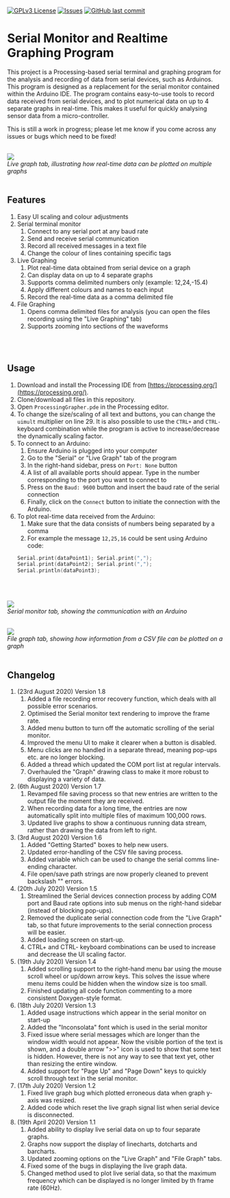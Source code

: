 [![GPLv3 License](https://img.shields.io/badge/License-GPL%20v3-yellow.svg)](https://opensource.org/licenses/)
[![Issues](https://img.shields.io/github/issues-raw/chillibasket/processing-grapher.svg?maxAge=25000)](https://github.com/chillibasket/processing-grapher/issues)
[![GitHub last commit](https://img.shields.io/github/last-commit/chillibasket/processing-grapher.svg?style=flat)](https://github.com/chillibasket/processing-grapher/commits/master)

# Serial Monitor and Realtime Graphing Program
This project is a Processing-based serial terminal and graphing program for the analysis and recording of data from serial devices, such as Arduinos. This program is designed as a replacement for the serial monitor contained within the Arduino IDE. The program contains easy-to-use tools to record data received from serial devices, and to plot numerical data on up to 4 separate graphs in real-time. This makes it useful for quickly analysing sensor data from a micro-controller. 

This is still a work in progress; please let me know if you come across any issues or bugs which need to be fixed!
</br>
</br>

![](/Images/LiveGraph_tab.jpg)
</br>
*Live graph tab, illustrating how real-time data can be plotted on multiple graphs*
</br>
</br>

## Features
1. Easy UI scaling and colour adjustments 
1. Serial terminal monitor
	1. Connect to any serial port at any baud rate
	1. Send and receive serial communication
	1. Record all received messages in a text file
	1. Change the colour of lines containing specific tags
1. Live Graphing
	1. Plot real-time data obtained from serial device on a graph
	1. Can display data on up to 4 separate graphs
	1. Supports comma delimited numbers only (example: 12,24,-15.4)
	1. Apply different colours and names to each input
	1. Record the real-time data as a comma delimited file
1. File Graphing
	1. Opens comma delimited files for analysis (you can open the files recording using the "Live Graphing" tab)
	1. Supports zooming into sections of the waveforms
</br>
</br>

## Usage
1. Download and install the Processing IDE from [https://processing.org/](https://processing.org/).
1. Clone/download all files in this repository.
1. Open `ProcessingGrapher.pde` in the Processing editor.
1. To change the size/scaling of all text and buttons, you can change the `uimult` multiplier on line 29. It is also possible to use the `CTRL+` and `CTRL-` keyboard combination while the program is active to increase/decrease the dynamically scaling factor. 
1. To connect to an Arduino:
	1. Ensure Arduino is plugged into your computer
	1. Go to the "Serial" or "Live Graph" tab of the program
	1. In the right-hand sidebar, press on `Port: None` button
	1. A list of all available ports should appear. Type in the number corresponding to the port you want to connect to
	1. Press on the `Baud: 9600` button and insert the baud rate of the serial connection
	1. Finally, click on the `Connect` button to initiate the connection with the Arduino.
1. To plot real-time data received from the Arduino:
	1. Make sure that the data consists of numbers being separated by a comma
	1. For example the message `12,25,16` could be sent using Arduino code:
	```cpp
	Serial.print(dataPoint1); Serial.print(",");
	Serial.print(dataPoint2); Serial.print(",");
	Serial.println(dataPoint3);
	```
</br>
</br>

![](/Images/SerialMonitor_tab.jpg) 
</br>
*Serial monitor tab, showing the communication with an Arduino*
</br>
</br>

![](/Images/FileGraph_tab.jpg)
</br>
*File graph tab, showing how information from a CSV file can be plotted on a graph*
</br>
</br>

## Changelog
1. (23rd August 2020) Version 1.8
	1. Added a file recording error recovery function, which deals with all possible error scenarios.
	1. Optimised the Serial monitor text rendering to improve the frame rate.
	1. Added menu button to turn off the automatic scrolling of the serial monitor.
	1. Improved the menu UI to make it clearer when a button is disabled.
	1. Menu clicks are no handled in a separate thread, meaning pop-ups etc. are no longer blocking.
	1. Added a thread which updated the COM port list at regular intervals.
	1. Overhauled the "Graph" drawing class to make it more robust to displaying a variety of data.
1. (6th August 2020) Version 1.7
	1. Revamped file saving process so that new entries are written to the output file the moment they are received.
	1. When recording data for a long time, the entries are now automatically split into multiple files of maximum 100,000 rows.
	1. Updated live graphs to show a continuous running data stream, rather than drawing the data from left to right.
1. (3rd August 2020) Version 1.6
	1. Added "Getting Started" boxes to help new users.
	1. Updated error-handling of the CSV file saving process.
	1. Added variable which can be used to change the serial comms line-ending character.
	1. File open/save path strings are now properly cleaned to prevent backslash "\" errors.
1. (20th July 2020) Version 1.5
	1. Streamlined the Serial devices connection process by adding COM port and Baud rate options into sub menus on the right-hand sidebar (instead of blocking pop-ups).
	1. Removed the duplicate serial connection code from the "Live Graph" tab, so that future improvements to the serial connection process will be easier.
	1. Added loading screen on start-up.
	1. CTRL+ and CTRL- keyboard combinations can be used to increase and decrease the UI scaling factor.
1. (19th July 2020) Version 1.4
	1. Added scrolling support to the right-hand menu bar using the mouse scroll wheel or up/down arrow keys. This solves the issue where menu items could be hidden when the window size is too small.
	1. Finished updating all code function commenting to a more consistent Doxygen-style format.
1. (18th July 2020) Version 1.3
	1. Added usage instructions which appear in the serial monitor on start-up
	1. Added the "Inconsolata" font which is used in the serial monitor
	1. Fixed issue where serial messages which are longer than the window width would not appear. Now the visible portion of the text is shown, and a double arrow ">>" icon is used to show that some text is hidden. However, there is not any way to see that text yet, other than resizing the entire window.
	1. Added support for "Page Up" and "Page Down" keys to quickly scroll through text in the serial monitor.
1. (17th July 2020) Version 1.2
	1. Fixed live graph bug which plotted erroneous data when graph y-axis was resized.
	1. Added code which reset the live graph signal list when serial device is disconnected.
1. (19th April 2020) Version 1.1
	1. Added ability to display live serial data on up to four separate graphs.
	1. Graphs now support the display of linecharts, dotcharts and barcharts.
	1. Updated zooming options on the "Live Graph" and "File Graph" tabs.
	1. Fixed some of the bugs in displaying the live graph data.
	1. Changed method used to plot live serial data, so that the maximum frequency which can be displayed is no longer limited by th frame rate (60Hz).

